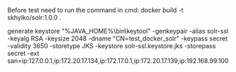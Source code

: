 Before test need to run the command in cmd:
docker build -t skhylko/solr:1.0.0 .

generate keystore
"%JAVA_HOME%\bin\keytool" -genkeypair -alias solr-ssl -keyalg RSA -keysize 2048 -dname "CN=test_docker_solr" -keypass secret -validity 3650 -storetype JKS -keystore solr-ssl.keystore.jks -storepass secret -ext san=ip:127.0.0.1,ip:172.20.17.134,ip:172.17.0.1,ip:172.20.17.139,ip:192.168.99.100